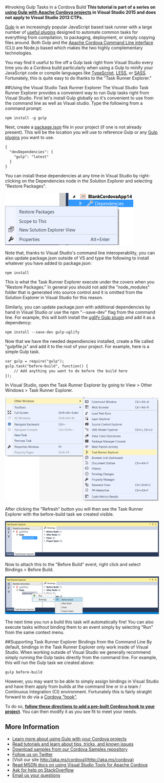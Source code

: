 <properties pageTitle="Ionic Tutorial" 
  description="This is an article on ionic tutorial" 
  services="" 
  documentationCenter=""
  authors="bursteg" />

#<a name="invoke"></a>Invoking Gulp Tasks in a Cordova Build
**This tutorial is part of a series on [using Gulp with Apache Cordova projects](http://go.microsoft.com/fwlink/?LinkID=533767) in Visual Studio 2015 and does not apply to Visual Studio 2013 CTPs.**

[Gulp](http://go.microsoft.com/fwlink/?LinkID=533803) is an increasingly popular JavaScript based task runner with a large number of [useful plugins](http://go.microsoft.com/fwlink/?LinkID=533790) designed to automate common tasks for everything from compilation, to packaging, deployment, or simply copying files around. Both Gulp and the [Apache Cordova Command Line interface](http://go.microsoft.com/fwlink/?LinkID=533773) (CLI) are Node.js based which makes the two highly complementary technologies.

You may find it useful to fire off a Gulp task right from Visual Studio every time you do a Cordova build particularly when using a Gulp to minify your JavaScript code or compile languages like [TypeScript](http://go.microsoft.com/fwlink/?LinkID=533748), [LESS](http://go.microsoft.com/fwlink/?LinkID=533791), or [SASS](http://go.microsoft.com/fwlink/?LinkID=533792). Fortunately, this is quite easy to do thanks to the "Task Runner Explorer." 

##Using the Visual Studio Task Runner Explorer
The Visual Studio Task Runner Explorer provides a convenient way to run Gulp tasks right from Visual Studio. First let's install Gulp globally so it's convenient to use from the command line as well as Visual studio. Type the following from a command prompt:

~~~~~~~~~~~~~~~~~~~~~~~~~~~~~~~~~~~~~~~~~~~~~~~~~~~~~~~~~~~~~~~~~~~~~~~~~~~~~~~~
npm install -g gulp
~~~~~~~~~~~~~~~~~~~~~~~~~~~~~~~~~~~~~~~~~~~~~~~~~~~~~~~~~~~~~~~~~~~~~~~~~~~~~~~~

Next, create a [package.json](http://go.microsoft.com/fwlink/?LinkID=533781) file in your project (if one is not already present). This will be the location you will use to reference Gulp or any [Gulp plugins](http://go.microsoft.com/fwlink/?LinkID=533790) you want to use.

~~~~~~~~~~~~~~~~~~~~~~~~~~~~~~~~~~~~~~~~~~~~~~~~~~~~~~~~~~~~~~~~~~~~~~~~~~~~~~~~
{
  "devDependencies": {
	"gulp": "latest"
  }
}
~~~~~~~~~~~~~~~~~~~~~~~~~~~~~~~~~~~~~~~~~~~~~~~~~~~~~~~~~~~~~~~~~~~~~~~~~~~~~~~~

You can install these dependencies at any time in Visual Studio by right-clicking on the Dependencies node in the Solution Explorer and selecting "Restore Packages".

![Restore Packages](media/gulp-task-runner-explorer/gulp-4.png)

Note that, thanks to Visual Studio's command line interoperability, you can also update package.json outside of VS and type the following to install whatever you have added to package.json:

~~~~~~~~~~~~~~~~~~~~~~~~~~~~~~~~~~~~~~~~~~~~~~~~~~~~~~~~~~~~~~~~~~~~~~~~~~~~~~~~
npm install
~~~~~~~~~~~~~~~~~~~~~~~~~~~~~~~~~~~~~~~~~~~~~~~~~~~~~~~~~~~~~~~~~~~~~~~~~~~~~~~~

This is what the Task Runner Explorer execute under the covers when you "Restore Packages." In general you should not add the "node_modules" folder that is generated into source control and it is omitted from the Solution Explorer in Visual Studio for this reason.

Similarly, you can update package.json with additional dependencies by hand in Visual Studio or use the npm "--save-dev" flag from the command line. For example, this will both install the [uglify Gulp plugin](http://go.microsoft.com/fwlink/?LinkID=533793) and add it as a dependency:

~~~~~~~~~~~~~~~~~~~~~~~~~~~~~~~~~~~~~~~~~~~~~~~~~~~~~~~~~~~~~~~~~~~~~~~~~~~~~~~~
npm install --save-dev gulp-uglify
~~~~~~~~~~~~~~~~~~~~~~~~~~~~~~~~~~~~~~~~~~~~~~~~~~~~~~~~~~~~~~~~~~~~~~~~~~~~~~~~

Now that we have the needed dependiencies installed, create a file called "gulpfile.js" and add it to the root of your project. For example, here is a simple Gulp task.

~~~~~~~~~~~~~~~~~~~~~~~~~~~~~~~~~~~~~~~~~~~~~~~~~~~~~~~~~~~~~~~~~~~~~~~~~~~~~~~~
var gulp = require("gulp");
gulp.task("before-build", function() {
	// Add anything you want to do before the build here
});
~~~~~~~~~~~~~~~~~~~~~~~~~~~~~~~~~~~~~~~~~~~~~~~~~~~~~~~~~~~~~~~~~~~~~~~~~~~~~~~~

In Visual Studio, open the Task Runner Explorer by going to View \> Other Windows \> Task Runner Explorer.

![View Menu](media/gulp-task-runner-explorer/gulp-1.png)

After clicking the "Refresh" button you will then see the Task Runner Explorer with the before-build task we created visible.

![Before Build Task](media/gulp-task-runner-explorer/gulp-2.png)

Now to attach this to the "Before Build" event, right click and select Bindings \> Before Build.

![Before Build Task Binding](media/gulp-task-runner-explorer/gulp-3.png)

The next time you run a build this task will automatically fire! You can also execute tasks without binding them to an event simply by selecting "Run" from the same context menu.

##Supporting Task Runner Explorer Bindings from the Command Line
By default, bindings in the Task Runner Explorer only work inside of Visual Studio. When working outside of Visual Studio we generally recommend simply running the Gulp tasks directly from the command line. For example, this will run the Gulp task we created above:

~~~~~~~~~~~~~~~~~~~~~~~~~~~~~~~~~~~~~~~~~~~~~~~~~~~~~~~~~~~~~~~~~~~~~~~~~~~~~~~~
gulp before-build
~~~~~~~~~~~~~~~~~~~~~~~~~~~~~~~~~~~~~~~~~~~~~~~~~~~~~~~~~~~~~~~~~~~~~~~~~~~~~~~~

However, you may want to be able to simply assign bindings in Visual Studio and have them apply from builds at the command line or in a team / Continuous Integration (CI) environment. Fortunately this is fairly straight forward to do via a [Cordova "hook"](http://go.microsoft.com/fwlink/?LinkID=533744).

To do so, **[follow these directions to add a pre-built Cordova hook to your project](hook-task-runner-binding/tutorial-gulp-hook-task-runner-binding-readme.md)**. You can then modify it as you see fit to meet your needs. 

## More Information
* [Learn more about using Gulp with your Cordova projects](tutorial-gulp-readme.md)
* [Read tutorials and learn about tips, tricks, and known issues](../cordova-docs-readme.md)
* [Download samples from our Cordova Samples repository](http://github.com/Microsoft/cordova-samples)
* [Follow us on Twitter](https://twitter.com/VSCordovaTools)
* [Visit our site http://aka.ms/cordova](http://aka.ms/cordova)
* [Read MSDN docs on using Visual Studio Tools for Apache Cordova](http://go.microsoft.com/fwlink/?LinkID=533794)
* [Ask for help on StackOverflow](http://stackoverflow.com/questions/tagged/visual-studio-cordova)
* [Email us your questions](mailto://vscordovatools@microsoft.com)
